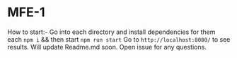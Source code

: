 # MFE-1

How to start:-
Go into each directory and install dependencies for them each `npm i` && then start `npm run start`
Go to `http://localhost:8080/` to see results.
Will update Readme.md soon. Open issue for any questions.
